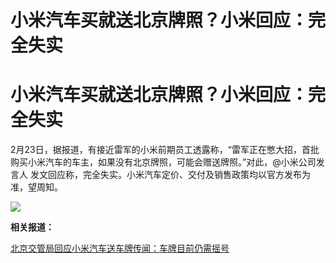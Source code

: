# 小米汽车买就送北京牌照？小米回应：完全失实

# 小米汽车买就送北京牌照？小米回应：完全失实

2月23日，据报道，有接近雷军的小米前期员工透露称，“雷军正在憋大招，首批购买小米汽车的车主，如果没有北京牌照，可能会赠送牌照。”对此，@小米公司发言人
发文回应称，完全失实。小米汽车定价、交付及销售政策均以官方发布为准，望周知。 ​

![](https://inews.gtimg.com/om_bt/O1GQbU9sV_wajSLFt4Q9GNa2C0LhjaXhUNgzYle4iGsykAA/1000)

**相关报道：**

[北京交管局回应小米汽车送车牌传闻：车牌目前仍需摇号 ](https://news.qq.com/rain/a/20240223A04O3500)

